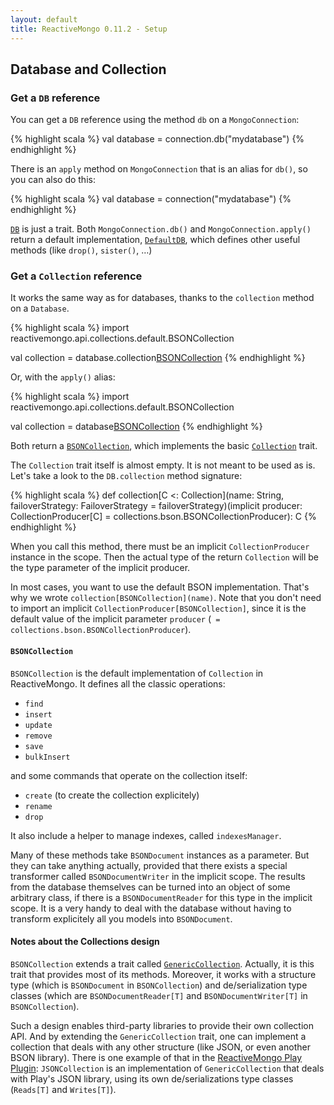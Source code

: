 ```yaml
---
layout: default
title: ReactiveMongo 0.11.2 - Setup
---
```


## Database and Collection

### Get a `DB` reference

You can get a `DB` reference using the method `db` on a `MongoConnection`:

{% highlight scala %}
val database = connection.db("mydatabase")
{% endhighlight %}

There is an `apply` method on `MongoConnection` that is an alias for `db()`, so you can also do this:

{% highlight scala %}
val database = connection("mydatabase")
{% endhighlight %}

[`DB`](../../api/index.html#reactivemongo.api.DB) is just a trait. Both `MongoConnection.db()` and `MongoConnection.apply()` return a default implementation, [`DefaultDB`](../../api/index.html#reactivemongo.api.DefaultDB), which defines other useful methods (like `drop()`, `sister()`, …)

### Get a `Collection` reference

It works the same way as for databases, thanks to the `collection` method on a `Database`.

{% highlight scala %}
import reactivemongo.api.collections.default.BSONCollection

val collection = database.collection[BSONCollection]("acollection")
{% endhighlight %}

Or, with the `apply()` alias:

{% highlight scala %}
import reactivemongo.api.collections.default.BSONCollection

val collection = database[BSONCollection]("acollection")
{% endhighlight %}

Both return a [`BSONCollection`](../../api/index.html#reactivemongo.api.collections.default.BSONCollection), which implements the basic [`Collection`](../../api/index.html#reactivemongo.api.Collection) trait.

The `Collection` trait itself is almost empty. It is not meant to be used as is. Let's take a look to the `DB.collection` method signature:

{% highlight scala %}
def collection[C <: Collection](name: String, failoverStrategy: FailoverStrategy = failoverStrategy)(implicit producer: CollectionProducer[C] = collections.bson.BSONCollectionProducer): C
{% endhighlight %}

When you call this method, there must be an implicit `CollectionProducer` instance in the scope. Then the actual type of the return `Collection` will be the type parameter of the implicit producer.

In most cases, you want to use the default BSON implementation. That's why we wrote `collection[BSONCollection](name)`. Note that you don't need to import an implicit `CollectionProducer[BSONCollection]`, since it is the default value of the implicit parameter `producer` (` = collections.bson.BSONCollectionProducer`).

#### `BSONCollection`

`BSONCollection` is the default implementation of `Collection` in ReactiveMongo. It defines all the classic operations:

- `find`
- `insert`
- `update`
- `remove`
- `save`
- `bulkInsert`

and some commands that operate on the collection itself:

- `create` (to create the collection explicitely)
- `rename`
- `drop`

It also include a helper to manage indexes, called `indexesManager`.

Many of these methods take `BSONDocument` instances as a parameter. But they can take anything actually, provided that there exists a special transformer called `BSONDocumentWriter` in the implicit scope. The results from the database themselves can be turned into an object of some arbitrary class, if there is a `BSONDocumentReader` for this type in the implicit scope. It is a very handy to deal with the database without having to transform explicitely all you models into `BSONDocument`.

#### Notes about the Collections design

`BSONCollection` extends a trait called [`GenericCollection`](../../api/index.html#reactivemongo.api.collections.GenericCollection). Actually, it is this trait that provides most of its methods. Moreover, it works with a structure type (which is `BSONDocument` in `BSONCollection`) and de/serialization type classes (which are `BSONDocumentReader[T]` and `BSONDocumentWriter[T]` in `BSONCollection`).

Such a design enables third-party libraries to provide their own collection API. And by extending the `GenericCollection` trait, one can implement a collection that deals with any other structure (like JSON, or even another BSON library). There is one example of that in the [ReactiveMongo Play Plugin](https://github.com/ReactiveMongo/Play-ReactiveMongo): `JSONCollection` is an implementation of `GenericCollection` that deals with Play's JSON library, using its own de/serializations type classes (`Reads[T]` and `Writes[T]`).




